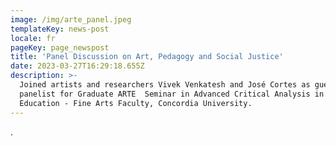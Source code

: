 ```yaml
---
image: /img/arte_panel.jpeg
templateKey: news-post
locale: fr
pageKey: page_newspost
title: 'Panel Discussion on Art, Pedagogy and Social Justice'
date: 2023-03-27T16:29:18.655Z
description: >-
  Joined artists and researchers Vivek Venkatesh and José Cortes as guest
  panelist for Graduate ARTE  Seminar in Advanced Critical Analysis in Art
  Education - Fine Arts Faculty, Concordia University.
---
```

.
